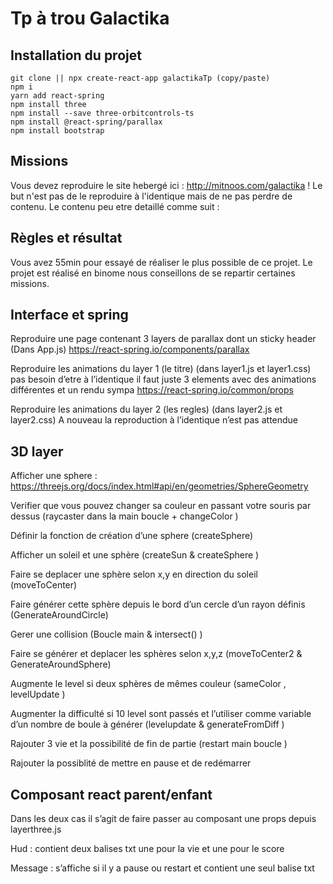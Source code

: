 # Tp à trou Galactika 



## Installation du projet 
```
git clone || npx create-react-app galactikaTp (copy/paste)
npm i
yarn add react-spring
npm install three 
npm install --save three-orbitcontrols-ts
npm install @react-spring/parallax
npm install bootstrap
```
## Missions 

Vous devez reproduire le site hebergé ici : http://mitnoos.com/galactika ! Le but n'est pas de le reproduire à l'identique mais de ne pas perdre de contenu. Le contenu peu etre detaillé comme suit : 

## Règles et résultat 

Vous avez 55min pour essayé de réaliser le plus possible de ce projet. 
Le projet est réalisé en binome nous conseillons de se repartir certaines missions. 

## Interface et spring 

Reproduire une page contenant 3 layers de parallax dont un sticky header (Dans App.js) 
https://react-spring.io/components/parallax

Reproduire les animations du layer 1 (le titre) (dans layer1.js et layer1.css) pas besoin d’etre à l’identique il faut juste 3 elements avec des animations différentes et un rendu sympa 
https://react-spring.io/common/props

Reproduire les animations du layer 2 (les regles)  (dans layer2.js et layer2.css)
A nouveau la reproduction à l’identique n’est pas attendue 

## 3D layer 

Afficher une sphere :
https://threejs.org/docs/index.html#api/en/geometries/SphereGeometry

Verifier que vous pouvez changer sa couleur en passant votre souris par dessus (raycaster dans la main boucle + changeColor ) 

Définir la fonction de création d’une sphere  (createSphere)

Afficher un soleil et une sphère (createSun & createSphere )

Faire se deplacer une sphère selon x,y en direction du soleil   (moveToCenter) 

Faire générer cette sphère depuis le bord d’un cercle d’un rayon définis (GenerateAroundCircle)

Gerer une collision (Boucle main & intersect() )

Faire se générer et deplacer les sphères selon x,y,z (moveToCenter2 & GenerateAroundSphere) 

Augmente le level si deux sphères de mêmes couleur (sameColor , levelUpdate )

Augmenter la difficulté si 10 level sont passés et l’utiliser comme variable d’un nombre de boule à générer  (levelupdate & generateFromDiff ) 

Rajouter 3 vie et la possibilité de fin de partie (restart main boucle ) 

Rajouter la possiblité de mettre en pause et de redémarrer 

## Composant react parent/enfant 

Dans les deux cas il s’agit de faire passer au composant une props depuis layerthree.js 

Hud : contient deux balises txt une pour la vie et une pour le score

Message : s’affiche si il y a pause ou restart et contient une seul balise txt